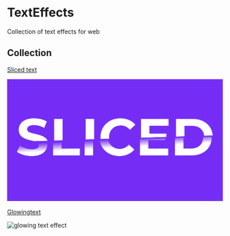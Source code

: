 # TextEffects

Collection of text effects for web

## Collection

[Sliced text](/sliced_text.html)

![sliced text effect](/assets/images/sliced.png)

[Glowingtext](/glowing_text.html)

![glowing text effect](/assets/images/glow.gif)

